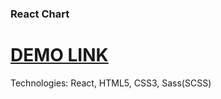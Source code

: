 ### React Chart ###

# [DEMO LINK](https://shevchyshynroman.github.io/backendless-test-chart/)

Technologies: React, HTML5, CSS3, Sass(SCSS)
